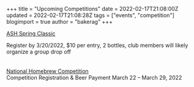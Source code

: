 +++
title = "Upcoming Competitions"
date = 2022-02-17T21:08:00Z
updated = 2022-02-17T21:08:28Z
tags = ["events", "competition"]
blogimport = true 
author = "bakerag"
+++

<a href="https://azhomebrewers.org/brewcomp/index.php?section=entry">ASH Spring Classic</a><div>Register by 3/20/2022, $10 per entry, 2 bottles, club members will likely organize a group drop off</div><div><br></div><div><br></div><div><a href="https://www.homebrewersassociation.org/national-homebrew-competition/">National Homebrew Competition</a></div><div>Competition Registration &amp; Beer Payment	March 22 – March 29, 2022</div><div><br></div>

